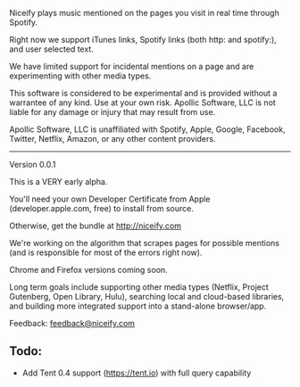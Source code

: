 Niceify plays music mentioned on the pages you visit in real time through Spotify.

Right now we support iTunes links, Spotify links (both http: and spotify:), and user selected text.

We have limited support for incidental mentions on a page and are experimenting with other media types.

This software is considered to be experimental and is provided without a warrantee of any kind. Use at your own risk. Apollic Software, LLC is not liable for any damage or injury that may result from use.

Apollic Software, LLC is unaffiliated with Spotify, Apple, Google, Facebook, Twitter, Netflix, Amazon, or any other content providers. 

--------------------------------

Version 0.0.1
 
This is a VERY early alpha.

You'll need your own Developer Certificate from Apple (developer.apple.com, free) to install from source. 

Otherwise, get the bundle at http://niceify.com

We're working on the algorithm that scrapes pages for possible mentions (and is responsible for most of the errors right now).

Chrome and Firefox versions coming soon.

Long term goals include supporting other media types (Netflix, Project Gutenberg, Open Library, Hulu), searching local and cloud-based libraries, and building more integrated support into a stand-alone browser/app.

Feedback: feedback@niceify.com


## Todo: 

 - Add Tent 0.4 support (https://tent.io) with full query capability
